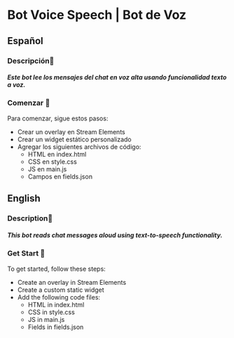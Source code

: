 # Bot Voice Speech | Bot de Voz

## Español

### Descripción📝
##### Este bot lee los mensajes del chat en voz alta usando funcionalidad texto a voz.

### Comenzar 🚀
Para comenzar, sigue estos pasos:

- Crear un overlay en Stream Elements
- Crear un widget estático personalizado
- Agregar los siguientes archivos de código:
    - HTML en index.html
    - CSS en style.css
    - JS en main.js
    - Campos en fields.json

## English

### Description📝
##### This bot reads chat messages aloud using text-to-speech functionality.


### Get Start 🚀
To get started, follow these steps:

- Create an overlay in Stream Elements
- Create a custom static widget
- Add the following code files:
    - HTML in index.html
    - CSS in style.css
    - JS in main.js
    - Fields in fields.json

